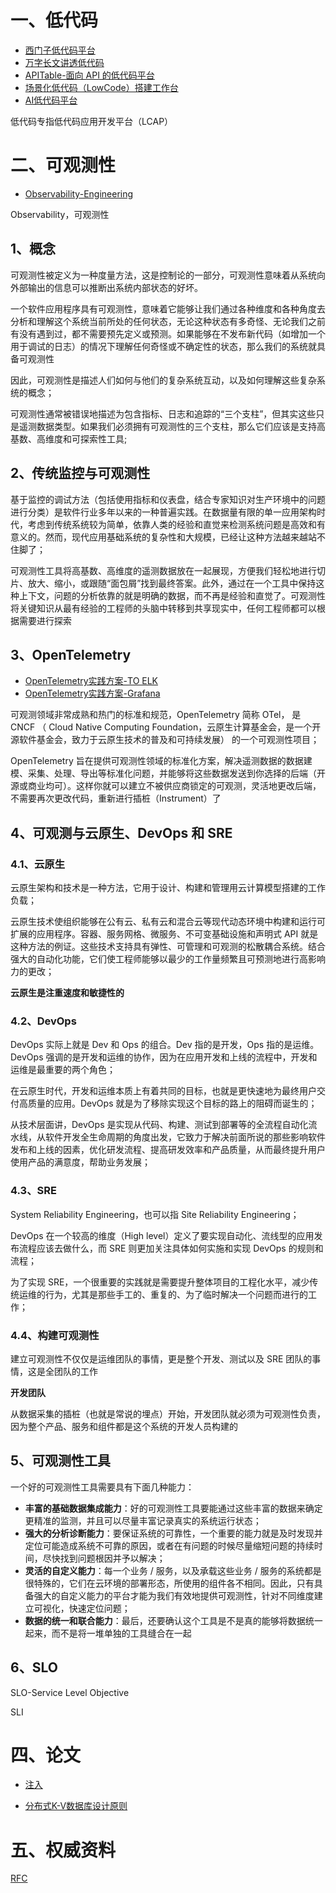 # 一、低代码

- [西门子低代码平台](https://www.mendix.com/zh/low-code-guide/)
- [万字长文讲透低代码](https://www.infoq.cn/article/gh6hucbsj32qucudatos)
- [APITable-面向 API 的低代码平台](https://github.com/apitable/apitable)
- [场景化低代码（LowCode）搭建工作台](https://github.com/sparrow-js/sparrow)
- [AI低代码平台](https://github.com/jeecgboot/JeecgBoot)

低代码专指低代码应用开发平台（LCAP）

# 二、可观测性

- [Observability-Engineering](https://www.honeycomb.io/wp-content/uploads/2022/05/Honeycomb-OReilly-Book-on-Observability-Engineering.pdf)

Observability，可观测性

## 1、概念

可观测性被定义为一种度量方法，这是控制论的一部分，可观测性意味着从系统向外部输出的信息可以推断出系统内部状态的好坏。

一个软件应用程序具有可观测性，意味着它能够让我们通过各种维度和各种角度去分析和理解这个系统当前所处的任何状态，无论这种状态有多奇怪、无论我们之前有没有遇到过，都不需要预先定义或预测。如果能够在不发布新代码（如增加一个用于调试的日志）的情况下理解任何奇怪或不确定性的状态，那么我们的系统就具备可观测性

因此，可观测性是描述人们如何与他们的复杂系统互动，以及如何理解这些复杂系统的概念；

可观测性通常被错误地描述为包含指标、日志和追踪的“三个支柱”，但其实这些只是遥测数据类型。如果我们必须拥有可观测性的三个支柱，那么它们应该是支持高基数、高维度和可探索性工具;

## 2、传统监控与可观测性

基于监控的调试方法（包括使用指标和仪表盘，结合专家知识对生产环境中的问题进行分类）是软件行业多年以来的一种普遍实践。在数据量有限的单一应用架构时代，考虑到传统系统较为简单，依靠人类的经验和直觉来检测系统问题是高效和有意义的。然而，现代应用基础系统的复杂性和大规模，已经让这种方法越来越站不住脚了；

可观测性工具将高基数、高维度的遥测数据放在一起展现，方便我们轻松地进行切片、放大、缩小，或跟随“面包屑”找到最终答案。此外，通过在一个工具中保持这种上下文，问题的分析依靠的就是明确的数据，而不再是经验和直觉了。可观测性将关键知识从最有经验的工程师的头脑中转移到共享现实中，任何工程师都可以根据需要进行探索

## 3、OpenTelemetry

- [OpenTelemetry实践方案-TO ELK](https://docs.guance.com/best-practices/cloud-native/opentelemetry-elk/)
- [OpenTelemetry实践方案-Grafana](https://docs.guance.com/best-practices/cloud-native/opentelemetry-grafana/)

可观测领域非常成熟和热门的标准和规范，OpenTelemetry 简称 OTel， 是 CNCF （ Cloud Native Computing Foundation，云原生计算基金会，是一个开源软件基金会，致力于云原生技术的普及和可持续发展） 的一个可观测性项目；

OpenTelemetry 旨在提供可观测性领域的标准化方案，解决遥测数据的数据建模、采集、处理、导出等标准化问题，并能够将这些数据发送到你选择的后端（开源或商业均可）。这样你就可以建立不被供应商锁定的可观测，灵活地更改后端，不需要再次更改代码，重新进行插桩（Instrument）了

## 4、可观测与云原生、DevOps 和 SRE

### 4.1、云原生

云原生架构和技术是一种方法，它用于设计、构建和管理用云计算模型搭建的工作负载；

云原生技术使组织能够在公有云、私有云和混合云等现代动态环境中构建和运行可扩展的应用程序。容器、服务网格、微服务、不可变基础设施和声明式 API 就是这种方法的例证。这些技术支持具有弹性、可管理和可观测的松散耦合系统。结合强大的自动化功能，它们使工程师能够以最少的工作量频繁且可预测地进行高影响力的更改；

**云原生是注重速度和敏捷性的**

### 4.2、DevOps

DevOps 实际上就是 Dev 和 Ops 的组合。Dev 指的是开发，Ops 指的是运维。DevOps 强调的是开发和运维的协作，因为在应用开发和上线的流程中，开发和运维是最重要的两个角色；

在云原生时代，开发和运维本质上有着共同的目标，也就是更快速地为最终用户交付高质量的应用。DevOps 就是为了移除实现这个目标的路上的阻碍而诞生的；

从技术层面讲，DevOps 是实现从代码、构建、测试到部署等的全流程自动化流水线，从软件开发全生命周期的角度出发，它致力于解决前面所说的那些影响软件发布和上线的因素，优化研发流程、提高研发效率和产品质量，从而最终提升用户使用产品的满意度，帮助业务发展；

### 4.3、SRE

System Reliability Engineering，也可以指 Site Reliability Engineering；

DevOps 在一个较高的维度（High level）定义了要实现自动化、流线型的应用发布流程应该去做什么，而 SRE 则更加关注具体如何实施和实现 DevOps 的规则和流程；

为了实现 SRE，一个很重要的实践就是需要提升整体项目的工程化水平，减少传统运维的行为，尤其是那些手工的、重复的、为了临时解决一个问题而进行的工作；

### 4.4、构建可观测性

建立可观测性不仅仅是运维团队的事情，更是整个开发、测试以及 SRE 团队的事情，这是全团队的工作

**开发团队**

从数据采集的插桩（也就是常说的埋点）开始，开发团队就必须为可观测性负责，因为整个产品、服务和组件都是这个系统的开发人员构建的

## 5、可观测性工具

一个好的可观测性工具需要具有下面几种能力：
- **丰富的基础数据集成能力**：好的可观测性工具要能通过这些丰富的数据来确定更精准的监测，并且可以尽量丰富记录真实的系统运行状态；
- **强大的分析诊断能力**：要保证系统的可靠性，一个重要的能力就是及时发现并定位可能造成系统不可靠的原因，或者在有问题的时候尽量缩短问题的持续时间，尽快找到问题根因并予以解决；
- **灵活的自定义能力**：每一个业务 / 服务，以及承载这些业务 / 服务的系统都是很特殊的，它们在云环境的部署形态，所使用的组件各不相同。因此，只有具备强大的自定义能力的平台才能为我们有效地提供可观测性，针对不同维度建立可视化，快速定位问题；
- **数据的统一和联合能力**：最后，还要确认这个工具是不是真的能够将数据统一起来，而不是将一堆单独的工具缝合在一起

## 6、SLO

SLO-Service Level Objective

SLI


# 四、论文

- [注入](https://www.martinfowler.com/articles/injection.html)

- [分布式K-V数据库设计原则](https://www.cs.cornell.edu/projects/ladis2009/papers/lakshman-ladis2009.pdf)

# 五、权威资料

[RFC](https://www.rfc-editor.org/rfc-index.html)
